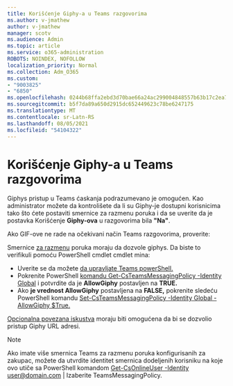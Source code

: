 ```yaml
---
title: Korišćenje Giphy-a u Teams razgovorima
ms.author: v-jmathew
author: v-jmathew
manager: scotv
ms.audience: Admin
ms.topic: article
ms.service: o365-administration
ROBOTS: NOINDEX, NOFOLLOW
localization_priority: Normal
ms.collection: Adm_O365
ms.custom:
- "9003825"
- "6850"
ms.openlocfilehash: 0244b68ffa2ebd3d70bae66a24ac299004848557b63b17c2ea74fafaff22bb8c
ms.sourcegitcommit: b5f7da89a650d2915dc652449623c78be6247175
ms.translationtype: MT
ms.contentlocale: sr-Latn-RS
ms.lasthandoff: 08/05/2021
ms.locfileid: "54104322"
---
```

# <a name="using-giphys-in-teams-conversations"></a>Korišćenje Giphy-a u Teams razgovorima

Giphys pristup u Teams ćaskanja podrazumevano je omogućen. Kao administrator možete da kontrolišete da li su [](https://docs.microsoft.com/microsoftteams/messaging-policies-in-teams#messaging-policy-settings) Giphy-je dostupni korisnicima tako što ćete postaviti smernice za razmenu poruka i da se uverite da je postavka Korišćenje **Giphy-ova** u razgovorima bila **"Na"**.

Ako GIF-ove ne rade na očekivani način Teams razgovorima, proverite:

Smernice [za razmenu](https://docs.microsoft.com/microsoftteams/messaging-policies-in-teams) poruka moraju da dozvole giphys. Da biste to verifikuli pomoću PowerShell cmdlet cmdlet mina:

- Uverite se da možete [da upravljate Teams powerShell.](https://docs.microsoft.com/microsoftteams/teams-powershell-overview?view=o365-worldwide#manage-teams-with-powershell)
- Pokrenite PowerShell [komandu Get-CsTeamsMessagingPolicy -Identity Global](https://docs.microsoft.com/powershell/module/skype/get-csteamsmessagingpolicy?view=skype-ps) i potvrdite da je **AllowGiphy** postavljen na **TRUE.**
- Ako **je vrednost AllowGiphy** postavljena na **FALSE,** pokrenite sledeću PowerShell komandu [Set-CsTeamsMessagingPolicy -Identity Global -AllowGiphy $True.](https://docs.microsoft.com/powershell/module/skype/set-csteamsmessagingpolicy?view=skype-ps)

[Opcionalna povezana iskustva](https://docs.microsoft.com/deployoffice/privacy/optional-connected-experiences) moraju biti omogućena da bi se dozvolio pristup Giphy URL adresi.

> [!NOTE]
> Ako imate više smernica Teams za razmenu poruka konfigurisanih za zakupac, možete da utvrdite identitet smernica dodeljenih korisniku na koje ovo utiče sa PowerShell komandom [Get-CsOnlineUser -Identity](https://docs.microsoft.com/powershell/module/skype/get-csonlineuser?view=skype-ps) <user@domain.com> | Izaberite TeamsMessagingPolicy.
